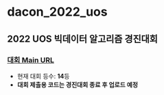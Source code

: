 # dacon_2022_uos
## 2022 UOS 빅데이터 알고리즘 경진대회

### [대회 Main URL](https://dacon.io/competitions/official/236029/overview/description)


- 현재 대회 등수: **14**등
- **대회 제출용 코드는 경진대회 종료 후 업로드 예정**





